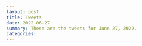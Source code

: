 ```yaml
---
layout: post
title: Tweets
date: 2022-06-27
summary: These are the tweets for June 27, 2022.
categories:
---
```


